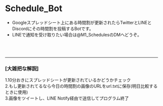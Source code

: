 # Schedule_Bot
- Googleスプレッドシート上にある時間割が更新されたらTwitterとLINEとDiscordにその時間割を投稿するBotです。
- LINEで通知を受け取りたい場合は@M1_SchedulesのDMへどうぞ。<br><br><br><br>


--------------------------------------------------------------------------------------
### [大雑把な解説]
1.10分おきにスプレッドシートが更新されているかどうかチェック<br>
2.もし更新されてるなら今日の時間割の画像のURLをurl.txtに保存(明日比較するときに使用)<br>
3.画像をツイートし、LINE Notify経由で送信してプログラム終了<br><br><br>
